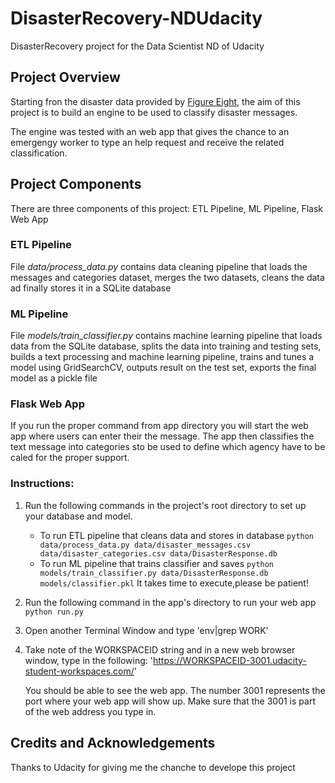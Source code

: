 # DisasterRecovery-NDUdacity
DisasterRecovery project for the Data Scientist ND of Udacity


## Project Overview

Starting fron the disaster data provided by <a href="https://www.figure-eight.com/" target="_blank">Figure Eight</a>, the aim of this project is to build an engine to be used to classify disaster messages.

The engine was tested with an web app that gives the chance to an emergengy worker to type an help request and receive the related classification.

## Project Components

There are three components of this project: ETL Pipeline,  ML Pipeline, Flask Web App

### ETL Pipeline

File _data/process_data.py_ contains data cleaning pipeline that loads the messages and categories dataset, merges the two datasets, cleans the data ad finally stores it in a SQLite database

### ML Pipeline

File _models/train_classifier.py_ contains machine learning pipeline that loads data from the SQLite database, splits the data into training and testing sets, builds a text processing and machine learning pipeline, trains and tunes a model using GridSearchCV, outputs result on the test set, exports the final model as a pickle file

### Flask Web App

If you run the proper command from app directory you will start the web app where users can enter their the message. The app then classifies the text message into categories sto be used to define which agency have to be caled for the proper support.

### Instructions:
1. Run the following commands in the project's root directory to set up your database and model.

    - To run ETL pipeline that cleans data and stores in database
        `python data/process_data.py data/disaster_messages.csv data/disaster_categories.csv data/DisasterResponse.db`
    - To run ML pipeline that trains classifier and saves
        `python models/train_classifier.py data/DisasterResponse.db models/classifier.pkl`
        It takes time to execute,please be patient!

2. Run the following command in the app's directory to run your web app
    `python run.py`

3. Open another Terminal Window and type 
    'env|grep WORK'

4. Take note of the WORKSPACEID string and in a new web browser window, type in the following:
    'https://WORKSPACEID-3001.udacity-student-workspaces.com/'
    
    You should be able to see the web app. The number 3001 represents the port where your web app will show up. 
    Make sure that the 3001 is part of the web address you type in.

## Credits and Acknowledgements

Thanks to Udacity for giving me the chanche to develope this project
